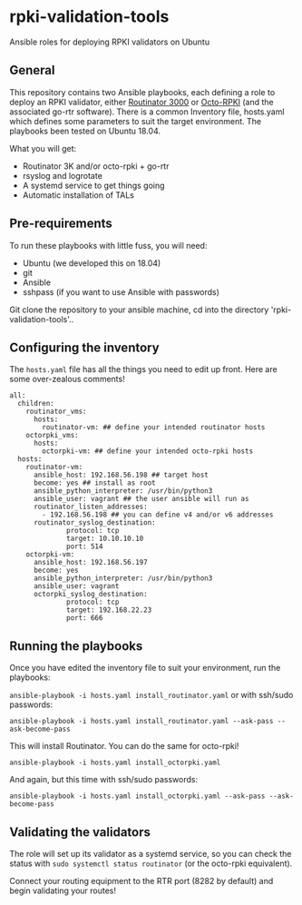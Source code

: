# rpki-validation-tools
Ansible roles for deploying RPKI validators on Ubuntu

## General

This repository contains two Ansible playbooks, each defining a role to deploy an RPKI validator, either [Routinator 3000](https://github.com/NLnetLabs/routinator) or [Octo-RPKI](https://github.com/cloudflare/cfrpki) (and the associated go-rtr software). There is a common Inventory file, hosts.yaml which defines some parameters to suit the target environment. The playbooks been tested on Ubuntu 18.04.

What you will get:
- Routinator 3K and/or octo-rpki + go-rtr
- rsyslog and logrotate
- A systemd service to get things going
- Automatic installation of TALs

## Pre-requirements

To run these playbooks with little fuss, you will need:
- Ubuntu (we developed this on 18.04)
- git
- Ansible
- sshpass (if you want to use Ansible with passwords)

Git clone the repository to your ansible machine, cd into the directory 'rpki-validation-tools'..


## Configuring the inventory

The `hosts.yaml` file has all the things you need to edit up front. Here are some over-zealous comments!

```---
all:
  children: 
    routinator_vms:
      hosts:
        routinator-vm: ## define your intended routinator hosts
    octorpki_vms:
      hosts:
        octorpki-vm: ## define your intended octo-rpki hosts
  hosts:
    routinator-vm:
      ansible_host: 192.168.56.198 ## target host
      become: yes ## install as root
      ansible_python_interpreter: /usr/bin/python3
      ansible_user: vagrant ## the user ansible will run as
      routinator_listen_addresses:
        - 192.168.56.198 ## you can define v4 and/or v6 addresses
      routinator_syslog_destination:
              protocol: tcp
              target: 10.10.10.10
              port: 514
    octorpki-vm:
      ansible_host: 192.168.56.197
      become: yes
      ansible_python_interpreter: /usr/bin/python3
      ansible_user: vagrant
      octorpki_syslog_destination:
              protocol: tcp
              target: 192.168.22.23
              port: 666
```


## Running the playbooks

Once you have edited the inventory file to suit your environment, run the playbooks:

```ansible-playbook -i hosts.yaml install_routinator.yaml```
or with ssh/sudo passwords:

```ansible-playbook -i hosts.yaml install_routinator.yaml --ask-pass --ask-become-pass```

This will install Routinator. You can do the same for octo-rpki!

```ansible-playbook -i hosts.yaml install_octorpki.yaml```

And again, but this time with ssh/sudo passwords:

```ansible-playbook -i hosts.yaml install_octorpki.yaml --ask-pass --ask-become-pass```

## Validating the validators
The role will set up its validator as a systemd service, so you can check the status with `sudo systemctl status routinator` (or the octo-rpki equivalent). 

Connect your routing equipment to the RTR port (8282 by default) and begin validating your routes!


